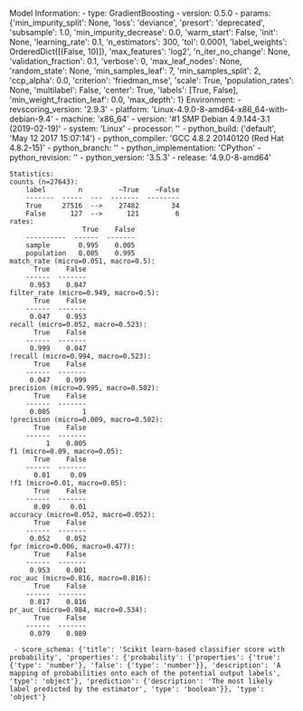 Model Information:
	 - type: GradientBoosting
	 - version: 0.5.0
	 - params: {'min_impurity_split': None, 'loss': 'deviance', 'presort': 'deprecated', 'subsample': 1.0, 'min_impurity_decrease': 0.0, 'warm_start': False, 'init': None, 'learning_rate': 0.1, 'n_estimators': 300, 'tol': 0.0001, 'label_weights': OrderedDict([(False, 10)]), 'max_features': 'log2', 'n_iter_no_change': None, 'validation_fraction': 0.1, 'verbose': 0, 'max_leaf_nodes': None, 'random_state': None, 'min_samples_leaf': 7, 'min_samples_split': 2, 'ccp_alpha': 0.0, 'criterion': 'friedman_mse', 'scale': True, 'population_rates': None, 'multilabel': False, 'center': True, 'labels': [True, False], 'min_weight_fraction_leaf': 0.0, 'max_depth': 1}
	Environment:
	 - revscoring_version: '2.9.3'
	 - platform: 'Linux-4.9.0-8-amd64-x86_64-with-debian-9.4'
	 - machine: 'x86_64'
	 - version: '#1 SMP Debian 4.9.144-3.1 (2019-02-19)'
	 - system: 'Linux'
	 - processor: ''
	 - python_build: ('default', 'May 12 2017 15:07:14')
	 - python_compiler: 'GCC 4.8.2 20140120 (Red Hat 4.8.2-15)'
	 - python_branch: ''
	 - python_implementation: 'CPython'
	 - python_revision: ''
	 - python_version: '3.5.3'
	 - release: '4.9.0-8-amd64'
	
	Statistics:
	counts (n=27643):
		label        n         ~True    ~False
		-------  -----  ---  -------  --------
		True     27516  -->    27482        34
		False      127  -->      121         6
	rates:
		              True    False
		----------  ------  -------
		sample       0.995    0.005
		population   0.005    0.995
	match_rate (micro=0.051, macro=0.5):
		  True    False
		------  -------
		 0.953    0.047
	filter_rate (micro=0.949, macro=0.5):
		  True    False
		------  -------
		 0.047    0.953
	recall (micro=0.052, macro=0.523):
		  True    False
		------  -------
		 0.999    0.047
	!recall (micro=0.994, macro=0.523):
		  True    False
		------  -------
		 0.047    0.999
	precision (micro=0.995, macro=0.502):
		  True    False
		------  -------
		 0.005        1
	!precision (micro=0.009, macro=0.502):
		  True    False
		------  -------
		     1    0.005
	f1 (micro=0.09, macro=0.05):
		  True    False
		------  -------
		  0.01     0.09
	!f1 (micro=0.01, macro=0.05):
		  True    False
		------  -------
		  0.09     0.01
	accuracy (micro=0.052, macro=0.052):
		  True    False
		------  -------
		 0.052    0.052
	fpr (micro=0.006, macro=0.477):
		  True    False
		------  -------
		 0.953    0.001
	roc_auc (micro=0.816, macro=0.816):
		  True    False
		------  -------
		 0.817    0.816
	pr_auc (micro=0.984, macro=0.534):
		  True    False
		------  -------
		 0.079    0.989
	
	 - score_schema: {'title': 'Scikit learn-based classifier score with probability', 'properties': {'probability': {'properties': {'true': {'type': 'number'}, 'false': {'type': 'number'}}, 'description': 'A mapping of probabilities onto each of the potential output labels', 'type': 'object'}, 'prediction': {'description': 'The most likely label predicted by the estimator', 'type': 'boolean'}}, 'type': 'object'}

